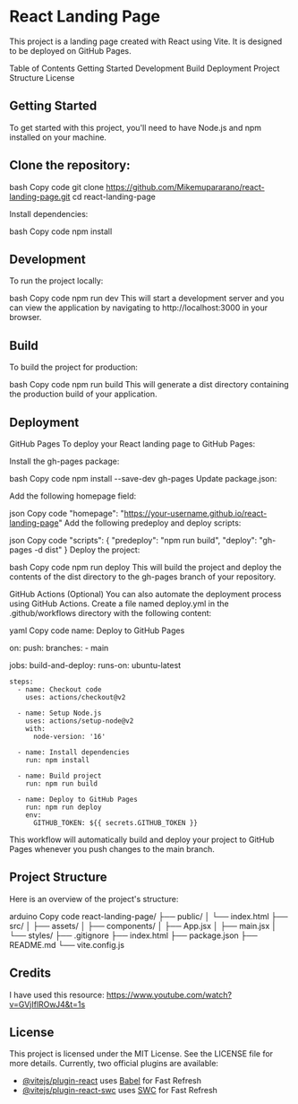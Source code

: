 
# React Landing Page

This project is a landing page created with React using Vite. It is designed to be deployed on GitHub Pages.

Table of Contents
Getting Started
Development
Build
Deployment
Project Structure
License

## Getting Started
To get started with this project, you'll need to have Node.js and npm installed on your machine.

## Clone the repository:

bash
Copy code
git clone https://github.com/Mikemupararano/react-landing-page.git
cd react-landing-page

Install dependencies:

bash
Copy code
npm install

## Development
To run the project locally:

bash
Copy code
npm run dev
This will start a development server and you can view the application by navigating to http://localhost:3000 in your browser.

## Build
To build the project for production:

bash
Copy code
npm run build
This will generate a dist directory containing the production build of your application.

## Deployment
GitHub Pages
To deploy your React landing page to GitHub Pages:

Install the gh-pages package:

bash
Copy code
npm install --save-dev gh-pages
Update package.json:

Add the following homepage field:

json
Copy code
"homepage": "https://your-username.github.io/react-landing-page"
Add the following predeploy and deploy scripts:

json
Copy code
"scripts": {
  "predeploy": "npm run build",
  "deploy": "gh-pages -d dist"
}
Deploy the project:

bash
Copy code
npm run deploy
This will build the project and deploy the contents of the dist directory to the gh-pages branch of your repository.

GitHub Actions (Optional)
You can also automate the deployment process using GitHub Actions. Create a file named deploy.yml in the .github/workflows directory with the following content:

yaml
Copy code
name: Deploy to GitHub Pages

on:
  push:
    branches:
      - main

jobs:
  build-and-deploy:
    runs-on: ubuntu-latest

    steps:
      - name: Checkout code
        uses: actions/checkout@v2

      - name: Setup Node.js
        uses: actions/setup-node@v2
        with:
          node-version: '16'

      - name: Install dependencies
        run: npm install

      - name: Build project
        run: npm run build

      - name: Deploy to GitHub Pages
        run: npm run deploy
        env:
          GITHUB_TOKEN: ${{ secrets.GITHUB_TOKEN }}
This workflow will automatically build and deploy your project to GitHub Pages whenever you push changes to the main branch.

## Project Structure
Here is an overview of the project's structure:

arduino
Copy code
react-landing-page/
├── public/
│   └── index.html
├── src/
│   ├── assets/
│   ├── components/
│   ├── App.jsx
│   ├── main.jsx
│   └── styles/
├── .gitignore
├── index.html
├── package.json
├── README.md
└── vite.config.js

## Credits
I have used this resource: https://www.youtube.com/watch?v=GVjIflROwJ4&t=1s

## License
This project is licensed under the MIT License. See the LICENSE file for more details.
Currently, two official plugins are available:

- [@vitejs/plugin-react](https://github.com/vitejs/vite-plugin-react/blob/main/packages/plugin-react/README.md) uses [Babel](https://babeljs.io/) for Fast Refresh
- [@vitejs/plugin-react-swc](https://github.com/vitejs/vite-plugin-react-swc) uses [SWC](https://swc.rs/) for Fast Refresh
